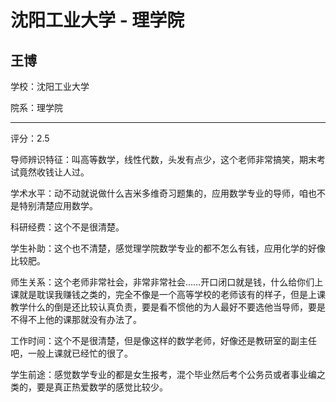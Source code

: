 # 沈阳工业大学 - 理学院

## 王博

学校：沈阳工业大学

院系：理学院

* * *

评分：2.5

导师辨识特征：叫高等数学，线性代数，头发有点少，这个老师非常搞笑，期末考试竟然收钱让人过。

学术水平：动不动就说做什么吉米多维奇习题集的，应用数学专业的导师，咱也不是特别清楚应用数学。

科研经费：这个不是很清楚。

学生补助：这个也不清楚，感觉理学院数学专业的都不怎么有钱，应用化学的好像比较肥。

师生关系：这个老师非常社会，非常非常社会……开口闭口就是钱，什么给你们上课就是耽误我赚钱之类的，完全不像是一个高等学校的老师该有的样子，但是上课教学什么的倒是还比较认真负责，要是看不惯他的为人最好不要选他当导师，要是不得不上他的课那就没有办法了。

工作时间：这个不是很清楚，但是像这样的数学老师，好像还是教研室的副主任吧，一般上课就已经忙的很了。

学生前途：感觉数学专业的都是女生报考，混个毕业然后考个公务员或者事业编之类的，要是真正热爱数学的感觉比较少。